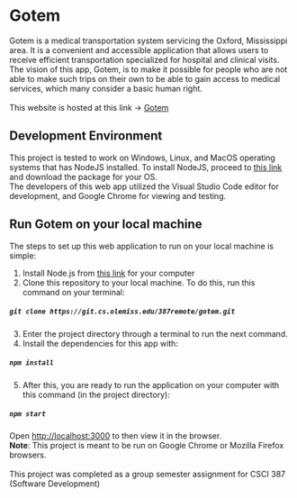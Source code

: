 <!-- # Getting Started with Create React App -->
# Gotem
Gotem is a medical transportation system servicing the Oxford, Mississippi area. It is a convenient and accessible application that allows users to receive efficient transportation specialized for hospital and clinical visits. The vision of this app, Gotem, is to make it possible for people who are not able to make such trips on their own to be able to gain access to medical services, which many consider a basic human right. <br/><br/>
This website is hosted at this link → [Gotem](https://project-4cb84.web.app/)

## Development Environment
This project is tested to work on Windows, Linux, and MacOS operating systems that has NodeJS installed. To install NodeJS, proceed to [this link](https://nodejs.org/en/) and download the package for your OS. <br/> The developers of this web app utilized the Visual Studio Code editor for development, and Google Chrome for viewing and testing.

## Run Gotem on your local machine
The steps to set up this web application to run on your local machine is simple:
1. Install Node.js from [this link](https://nodejs.org/en/) for your computer
2. Clone this repository to your local machine. To do this, run this command on your terminal:
##### `git clone https://git.cs.olemiss.edu/387remote/gotem.git`
3. Enter the project directory through a terminal to run the next command.
4. Install the dependencies for this app with:
##### `npm install`

5. After this, you are ready to run the application on your computer with this command (in the project directory):
##### `npm start`  <br/>
Open [http://localhost:3000](http://localhost:3000) to then view it in the browser. <br/>
**Note**: This project is meant to be run on Google Chrome or Mozilla Firefox browsers.
<br/><br/>
This project was completed as a group semester assignment for CSCI 387 (Software Development)
